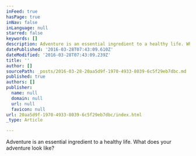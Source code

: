 ```yaml
---
inFeed: true
hasPage: true
inNav: false
inLanguage: null
starred: false
keywords: []
description: Adventure is an essential ingredient to a healthy life. What does your adventure look like?
datePublished: '2016-03-28T07:43:09.610Z'
dateModified: '2016-03-28T07:43:09.239Z'
title: ''
author: []
sourcePath: _posts/2016-03-28-20aa5d9f-1970-4933-8039-6c5f29eb7dbc.md
published: true
authors: []
publisher:
  name: null
  domain: null
  url: null
  favicon: null
url: 20aa5d9f-1970-4933-8039-6c5f29eb7dbc/index.html
_type: Article

---
```

Adventure is an essential ingredient to a healthy life. What does your adventure look like?